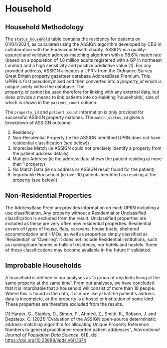 # Household
## Household Methodology
The [`status_household`](../Data/Accommodation.md#status_household) table contains the residency for patients on 01/04/2024, as calculated using the ASSIGN algorithm developed by CEG in collaboration with the Endeavour Health charity. ASSIGN is a  quality-assured and validated address-matching algorithm with a 98.6% match rate (based on a population of 1.8 million adults registered with a GP in northeast London) and a high sensitivity and positive predictive value [1]. For any provided address, ASSIGN allocates a UPRN from the Ordnance Survey Great Britain property gazetteer database AddressBase Premium. This UPRN is first pseudonymised and then converted into a *property_id* which is unique solely within the database. The  
*property_id* cannot be used therefore for linking with any external data, but does provide a means to link patients into co-habiting 'households', size of which is shown in the `patient_count` column.

The `property_id` and `patient_count` information is only provided for successful ASSIGN property matches. The `match_status_id` gives a breakdown of ASSIGN outcome:

1. Residency  
2. Non-Residential Property (ie the ASSIGN identified UPRN does not have residential classification (see below))  
3. Imprecise Match (ie ASSIGN could not precisely identify a property from the patient address details)  
4. Multiple Address (ie the address data shows the patient residing at more than 1 property)  
5. No Match Data (ie no address or ASSIGN result found for the patient)  
6. Improbable Household (ie over 10 patients identified as residing at the property (see below))  
## Non-Residential Properties
The AddressBase Premium provides information on each UPRN including a use classification. Any property without a Residential or Unclassified classification is excluded from the result. Unclassified properties are included as these are very often new residential properties. Residential covers all types of house, flats, caravans, house boats, sheltered accommodation and HMOs, as well as properties simply classified as 'Residential' or 'Dwelling'. It does not include Residential Institutions, such as nursing/care homes or halls of residency, nor hotels and hostels. Some of these classifications may become available in the future if validated.
## Improbable Households
A household is defined in our analyses as 'a group of residents living at the same property at the same time'. From our analyses, we have concluded that it is improbable that a household will consist of more 
than 10 people. Where this is found in the data, it is more likely that the patient's address data is incomplete, or the property is a hostel or institution of some kind. These properties are therefore excluded from the results.

[1] Harper, G., Stables, D., Simon, P., Ahmed, Z., Smith, K., Robson, J. and Dezateux, C. (2021) 'Evaluation of the ASSIGN open-source deterministic address-matching algorithm for allocating Unique Property Reference Numbers to general practitioner-recorded patient addresses", *International Journal of Population Data Science*, 6(1). doi: <https://doi.org/10.23889/ijpds.v6i1.1674>
